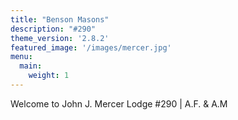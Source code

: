 ```yaml
---
title: "Benson Masons"
description: "#290"
theme_version: '2.8.2'
featured_image: '/images/mercer.jpg'
menu:
  main:
    weight: 1
---
```

Welcome to John J. Mercer Lodge #290 | A.F. & A.M
